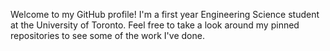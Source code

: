 
Welcome to my GitHub profile! I'm a first year Engineering Science student at the University of Toronto. Feel free to take a look around my pinned repositories to see some of the work I've done.
<!--
### Hello there 👋

<!--
**thejammerr/thejammerr** is a ✨ _special_ ✨ repository because its `README.md` (this file) appears on your GitHub profile.

Here are some ideas to get you started:


- 👯 I’m looking to collaborate on ...
- 🤔 I’m looking for help with ...
- 💬 Ask me about ...

-->
<!--


- 🔭 I'm working part time during the school year as a Research Assistant at Sunnybrook Research Institute, supervised by Dr. Ryan Jones in the Focused Ultrasound Lab.
- 🌱 I’m currently learning MATLAB/image processing/machine learning algorithms to help me in my research.
- ⚙️ I'm proficient in `MATLAB`, `Python`, `Java`, `C/C++`, `HTML`, `CSS`, and `LaTeX`.
- 📫 How to reach me: [Email](mailto:jaepark.g@gmail.com) | [LinkedIn](https://www.linkedin.com/in/jae-gwan-park-604921189/)
- 😄 Pronouns: He/Him

Check out my [website](https://jaegwanpark.ca) for a better impression of me with my resume and references!

<a href="https://github.com/anuraghazra/github-readme-stats">
  <img align="start" src="https://github-readme-stats.vercel.app/api?username=thejammerr&show_icons=true&theme=algolia&hide=prs&line_height=24&count_private=true" />
</a>
<a href="https://github.com/anuraghazra/github-readme-stats">
  <img align="end" src="https://github-readme-stats.vercel.app/api/top-langs/?username=thejammerr&langs_count=10&layout=compact&theme=algolia" />
</a>

-->
